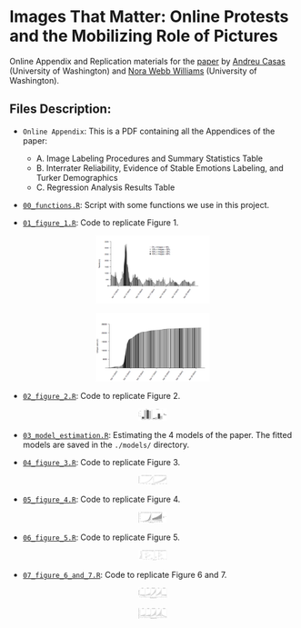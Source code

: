# Images That Matter: Online Protests and the Mobilizing Role of Pictures
Online Appendix and Replication materials for the [paper](http://andreucasas.com/casas_webb_williams_Images_That_Matter_25April2017.pdf) by [Andreu Casas](http://andreucasas.com/) (University of Washington) and [Nora Webb Williams](https://norawebbwilliams.github.io/) (University of Washington).

## Files Description:
- `Online Appendix`: This is a PDF containing all the Appendices of the paper:
  - A. Image Labeling Procedures and Summary Statistics Table
  - B. Interrater Reliability, Evidence of Stable Emotions Labeling, and Turker Demographics
  - C. Regression Analysis Results Table
  
- [`00_functions.R`](https://github.com/CasAndreu/Images_That_Matter/blob/master/code/00_functions.R): Script with some functions we use in this project.
  
- [`01_figure_1.R`](https://github.com/CasAndreu/Images_That_Matter/blob/master/code/01_figure_1.R): Code to replicate Figure 1.

<p align="center">
  <img src="images_png/figure_1a.png" style="width: 200px;"/>
</p>
<p align="center">
  <img src="images_png/figure_1b.png" style="width: 200px;"/>
</p>

- [`02_figure_2.R`](https://github.com/CasAndreu/Images_That_Matter/blob/master/code/02_figure_2.R): Code to replicate Figure 2.

<p align="center">
  <img src="images_png/figure_2.png" style="width: 50px;"/>
</p>

- [`03_model_estimation.R`](https://github.com/CasAndreu/Images_That_Matter/blob/master/code/03_model_estimation.R): Estimating the 4 models of the paper. The fitted models are saved in the `./models/` directory.

- [`04_figure_3.R`](https://github.com/CasAndreu/Images_That_Matter/blob/master/code/04_figure_3.R): Code to replicate Figure 3.

<p align="center">
  <img src="images_png/figure_3.png" style="width: 50px;"/>
</p>

- [`05_figure_4.R`](https://github.com/CasAndreu/Images_That_Matter/blob/master/code/05_figure_4.R): Code to replicate Figure 4.

<p align="center">
  <img src="images_png/figure_4.png" style="width: 50px;"/>
</p>

- [`06_figure_5.R`](https://github.com/CasAndreu/Images_That_Matter/blob/master/code/06_figure_5.R): Code to replicate Figure 5.

<p align="center">
  <img src="images_png/figure_5.png" style="width: 50px;"/>
</p>

- [`07_figure_6_and_7.R`](https://github.com/CasAndreu/Images_That_Matter/blob/master/code/07_figure_6_and_7.R): Code to replicate Figure 6 and 7.

<p align="center">
  <img src="images_png/figure_6.png" style="width: 50px;"/>
</p>

<p align="center">
  <img src="images_png/figure_7.png" style="width: 50px;"/>
</p>
